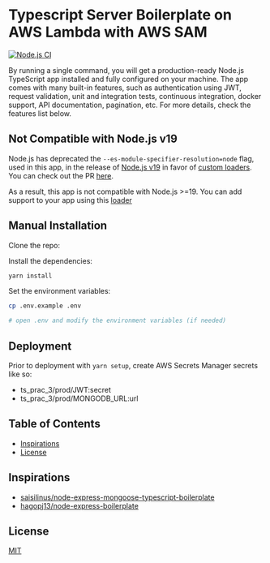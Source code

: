 # Typescript Server Boilerplate on AWS Lambda with AWS SAM

[![Node.js CI](https://github.com/kazizehsan/ts_prac_3/actions/workflows/node.js.yml/badge.svg)](https://github.com/kazizehsan/ts_prac_3/actions/workflows/node.js.yml)

By running a single command, you will get a production-ready Node.js TypeScript app installed and fully configured on your machine. The app comes with many built-in features, such as authentication using JWT, request validation, unit and integration tests, continuous integration, docker support, API documentation, pagination, etc. For more details, check the features list below.

## Not Compatible with Node.js v19

Node.js has deprecated the `--es-module-specifier-resolution=node` flag, used in this app, in the release of [Node.js v19](https://nodejs.org/en/blog/announcements/v19-release-announce/#custom-esm-resolution-adjustments) in favor of [custom loaders](https://github.com/nodejs/loaders-test/tree/main/commonjs-extension-resolution-loader). You can check out the PR [here](https://github.com/nodejs/node/pull/44859).

As a result, this app is not compatible with Node.js >=19. You can add support to your app using this [loader](https://github.com/nodejs/loaders-test/tree/main/commonjs-extension-resolution-loader)

## Manual Installation

Clone the repo:

Install the dependencies:

```bash
yarn install
```

Set the environment variables:

```bash
cp .env.example .env

# open .env and modify the environment variables (if needed)
```

## Deployment

Prior to deployment with `yarn setup`, create AWS Secrets Manager secrets like so:

* ts_prac_3/prod/JWT:secret
* ts_prac_3/prod/MONGODB_URL:url

## Table of Contents

- [Inspirations](#inspirations)
- [License](#license)


## Inspirations

- [saisilinus/node-express-mongoose-typescript-boilerplate](https://github.com/saisilinus/node-express-mongoose-typescript-boilerplate.git)
- [hagopj13/node-express-boilerplate](https://github.com/hagopj13/node-express-boilerplate.git)

## License

[MIT](LICENSE)
